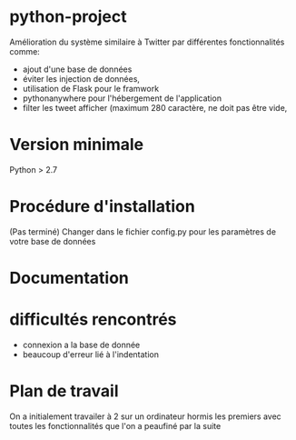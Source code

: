 # python-project

Amélioration du système similaire à Twitter par différentes fonctionnalités comme: 
- ajout d'une base de données
- éviter les injection de données, 
- utilisation de Flask pour le framwork
- pythonanywhere pour l'hébergement de l'application
- filter les tweet afficher (maximum 280 caractère, ne doit pas être vide, 

# Version minimale

Python > 2.7

# Procédure d'installation

(Pas terminé) Changer dans le fichier config.py pour les paramètres de votre base de données

# Documentation

# difficultés rencontrés

- connexion a la base de donnée
- beaucoup d'erreur lié à l'indentation

# Plan de travail

On a initialement travailer à 2 sur un ordinateur hormis les premiers avec toutes les fonctionnalités que l'on a peaufiné par la suite
